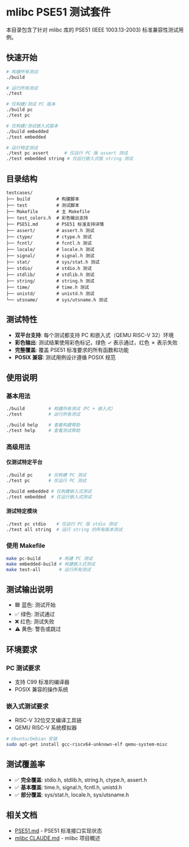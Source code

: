 # mlibc PSE51 测试套件

本目录包含了针对 mlibc 库的 PSE51 (IEEE 1003.13-2003) 标准兼容性测试用例。

## 快速开始

```bash
# 构建所有测试
./build

# 运行所有测试
./test

# 仅构建/测试 PC 版本
./build pc
./test pc

# 仅构建/测试嵌入式版本
./build embedded
./test embedded

# 运行特定测试
./test pc assert      # 仅运行 PC 版 assert 测试
./test embedded string # 仅运行嵌入式版 string 测试
```

## 目录结构

```
testcases/
├── build          # 构建脚本
├── test           # 测试脚本
├── Makefile       # 主 Makefile
├── test_colors.h  # 彩色输出支持
├── PSE51.md       # PSE51 标准支持详情
├── assert/        # assert.h 测试
├── ctype/         # ctype.h 测试
├── fcntl/         # fcntl.h 测试
├── locale/        # locale.h 测试
├── signal/        # signal.h 测试
├── stat/          # sys/stat.h 测试
├── stdio/         # stdio.h 测试
├── stdlib/        # stdlib.h 测试
├── string/        # string.h 测试
├── time/          # time.h 测试
├── unistd/        # unistd.h 测试
└── utsname/       # sys/utsname.h 测试
```

## 测试特性

- **双平台支持**: 每个测试都支持 PC 和嵌入式（QEMU RISC-V 32）环境
- **彩色输出**: 测试结果使用彩色标记，绿色 ✓ 表示通过，红色 ✗ 表示失败
- **完整覆盖**: 覆盖 PSE51 标准要求的所有函数和功能
- **POSIX 兼容**: 测试用例设计遵循 POSIX 规范

## 使用说明

### 基本用法

```bash
./build         # 构建所有测试（PC + 嵌入式）
./test          # 运行所有测试

./build help    # 查看构建帮助
./test help     # 查看测试帮助
```

### 高级用法

#### 仅测试特定平台
```bash
./build pc      # 仅构建 PC 测试
./test pc       # 仅运行 PC 测试

./build embedded # 仅构建嵌入式测试
./test embedded  # 仅运行嵌入式测试
```

#### 测试特定模块
```bash
./test pc stdio    # 仅运行 PC 版 stdio 测试
./test all string  # 运行 string 的所有版本测试
```

### 使用 Makefile

```bash
make pc-build       # 构建 PC 测试
make embedded-build # 构建嵌入式测试
make test-all       # 运行所有测试
```

## 测试输出说明

- 🟦 蓝色: 测试开始
- ✅ 绿色: 测试通过
- ❌ 红色: 测试失败
- ⚠️ 黄色: 警告或跳过

## 环境要求

### PC 测试要求
- 支持 C99 标准的编译器
- POSIX 兼容的操作系统

### 嵌入式测试要求
- RISC-V 32位交叉编译工具链
- QEMU RISC-V 系统模拟器

```bash
# Ubuntu/Debian 安装
sudo apt-get install gcc-riscv64-unknown-elf qemu-system-misc
```

## 测试覆盖率

- ✅ **完全覆盖**: stdio.h, stdlib.h, string.h, ctype.h, assert.h
- ✅ **基本覆盖**: time.h, signal.h, fcntl.h, unistd.h
- ✅ **部分覆盖**: sys/stat.h, locale.h, sys/utsname.h

## 相关文档

- [PSE51.md](PSE51.md) - PSE51 标准接口实现状态
- [mlibc CLAUDE.md](../CLAUDE.md) - mlibc 项目概述